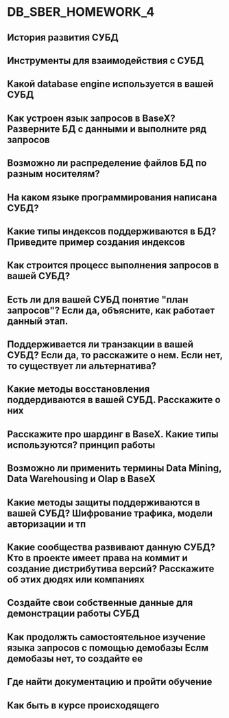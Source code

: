 # DB_SBER_HOMEWORK_4

## История развития СУБД
## Инструменты для взаимодействия с СУБД
## Какой database engine используется в вашей СУБД
## Как устроен язык запросов в BaseX? Разверните БД с данными и выполните ряд запросов 
## Возможно ли распределение файлов БД по разным носителям?
## На каком языке программирования написана СУБД?
## Какие типы индексов поддерживаются в БД? Приведите пример создания индексов
## Как строится процесс выполнения запросов в вашей СУБД?
## Есть ли для вашей СУБД понятие "план запросов"? Если да, объясните, как работает данный этап.
## Поддерживается ли транзакции в вашей СУБД? Если да, то расскажите о нем. Если нет, то существует ли альтернатива?
## Какие методы восстановления поддердиваются в вашей СУБД. Расскажите о них
## Расскажите про шардинг в BaseX. Какие типы используются? принцип работы
## Возможно ли применить термины Data Mining, Data Warehousing и Olap в BaseX
## Какие методы защиты поддерживаются в вашей СУБД? Шифрование трафика, модели авторизации и тп
## Какие сообщества развивают данную СУБД? Кто в проекте имеет права на коммит и создание дистрибутива версий? Расскажите об этих дюдях или компаниях
## Создайте свои собственные данные для демонстрации работы СУБД
## Как продолжть самостоятельное изучение языка запросов с помощью демобазы Еслм демобазы нет, то создайте ее
## Где найти документацию и пройти обучение 
## Как быть в курсе происходящего 

